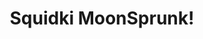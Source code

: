 ---
slug: squidki-moonsprunk
title: Squidki MoonSprunk!
description: "Squidki MoonSprunk! is an exciting online game. Play for free directly in your browser!"
icon: /images/new_mods/Sprunki MoonSprunk!.png
url: https://wowtbc.net/sprunkin/moonsprunk/index.html
previewImage: /images/new_mods/Sprunki MoonSprunk!.png
type: new mods

# SEO配置
seo:
  title: "Squidki MoonSprunk! - Play Free Online Game | Fun Browser Games"
  description: "Squidki MoonSprunk! - Play this fun online game for free in your browser. No download required!"
  ogImage: "/images/new_mods/Sprunki MoonSprunk!.png"
  keywords: "squidki-moonsprunk, online game, browser game, free game, new mods game, play online"

videoUrls:
  - https://www.youtube.com/embed/example1
  - https://www.youtube.com/embed/example2

whyPlay:
  title: "Why Play Squidki MoonSprunk!?"
  items:
    - "Immersive Gameplay: Squidki MoonSprunk! offers an engaging and immersive gaming experience that will keep you entertained for hours"
    - "Challenging Levels: Test your skills with increasingly difficult challenges and obstacles"
    - "Beautiful Graphics: Enjoy stunning visuals and smooth animations that bring the game world to life"
    - "Regular Updates: New content and features are added regularly to keep the game fresh and exciting"
    - "Free to Play: Experience all the fun without spending a penny"
    - "Community Features: Connect with other players, share strategies, and compete for high scores"
    - "Cross-Platform: Play on any device with a web browser, no downloads required"

features:
  title: "Key Features of Squidki MoonSprunk!"
  image: "/images/new_mods/Sprunki MoonSprunk!.png"
  items:
    - "Intuitive Controls: Easy to learn controls make Squidki MoonSprunk! accessible for players of all skill levels"
    - "Multiple Game Modes: Enjoy various gameplay options that provide different challenges and experiences"
    - "Character Customization: Personalize your gaming experience with unique characters and items"
    - "Achievement System: Complete special tasks to earn rewards and recognition"
    - "Leaderboards: Compete with players worldwide and see who can achieve the highest scores"

characteristics:
  title: "Game Characteristics"
  image: "/images/new_mods/Sprunki MoonSprunk!.png"
  items:
    - "Genre: New mods game with elements of strategy and skill"
    - "Difficulty: Suitable for both casual gamers and those seeking a challenge"
    - "Play Time: Quick sessions or extended gameplay, depending on your preference"
    - "Art Style: Vibrant and engaging visuals that enhance the gaming experience"
    - "Sound Design: Immersive audio that complements the gameplay perfectly"

info: "Squidki MoonSprunk! is an exciting online game that offers players a unique and engaging gaming experience. With its intuitive controls, stunning visuals, and challenging gameplay, Squidki MoonSprunk! provides hours of entertainment for players of all ages and skill levels. Whether you're looking for a quick gaming session during a break or an extended play session, Squidki MoonSprunk! delivers an immersive experience that will keep you coming back for more. The game features multiple levels of increasing difficulty, ensuring that players are constantly challenged as they progress. With regular updates adding new content and features, Squidki MoonSprunk! remains fresh and exciting, providing endless entertainment options for its growing community of players."

howToPlayIntro: "Welcome to Squidki MoonSprunk!! This guide will walk you through the basics and help you master the game. Whether you're a beginner or looking to improve your skills, these tips and instructions will enhance your gaming experience."

howToPlaySteps:
  - title: "Getting Started"
    description: "Begin your Squidki MoonSprunk! adventure by familiarizing yourself with the controls. Use your keyboard or mouse to navigate through the game interface. The tutorial will guide you through the basic mechanics and help you understand the objectives."
  - title: "Understanding the Objectives"
    description: "In Squidki MoonSprunk!, your main goal is to progress through levels by completing specific objectives. Each level presents unique challenges that require different strategies and approaches."
  - title: "Mastering the Controls"
    description: "Practice using the controls to improve your precision and reaction time. Squidki MoonSprunk! requires quick reflexes and strategic thinking to overcome obstacles and defeat opponents."
  - title: "Utilizing Power-ups"
    description: "Collect power-ups throughout the game to enhance your abilities and overcome difficult challenges. Each power-up offers unique advantages that can be crucial for success."
  - title: "Developing Strategies"
    description: "As you progress in Squidki MoonSprunk!, develop effective strategies for different scenarios. Analyze patterns, anticipate challenges, and adapt your approach to maximize your performance."

faq:
  title: "Frequently Asked Questions about Squidki MoonSprunk!"
  items:
    - question: "Is Squidki MoonSprunk! free to play?"
      answer: "Yes, Squidki MoonSprunk! is completely free to play directly in your web browser. No downloads or purchases are required to enjoy the full game experience."
    - question: "Can I play Squidki MoonSprunk! on mobile devices?"
      answer: "Yes, Squidki MoonSprunk! is optimized for both desktop and mobile play. You can enjoy the game on any device with a web browser and internet connection."
    - question: "Are there any in-game purchases?"
      answer: "While Squidki MoonSprunk! is free to play, there may be optional in-game purchases available for cosmetic items or additional features that don't affect core gameplay."
    - question: "How often is Squidki MoonSprunk! updated?"
      answer: "The developers regularly update Squidki MoonSprunk! with new content, features, and improvements based on player feedback and game performance."
    - question: "Can I play Squidki MoonSprunk! offline?"
      answer: "Currently, Squidki MoonSprunk! requires an internet connection to play as it's a browser-based online game."
    - question: "Is Squidki MoonSprunk! suitable for children?"
      answer: "Yes, Squidki MoonSprunk! is designed to be family-friendly and suitable for players of all ages."
    - question: "How do I report bugs or issues?"
      answer: "If you encounter any problems while playing Squidki MoonSprunk!, you can report them through the game's support page or contact the developers directly through their website."
    - question: "Still Have Questions?"
      answer: "If you have additional questions about Squidki MoonSprunk! that aren't covered in this FAQ, please visit our support center or contact our customer service team for assistance."
---